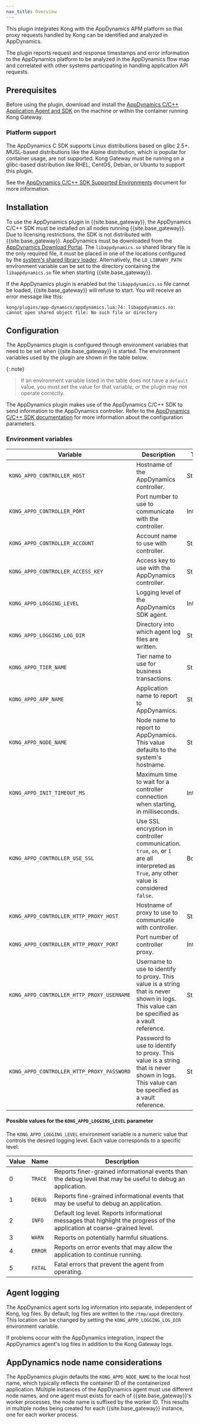 ```yaml
---
nav_title: Overview
---
```


This plugin integrates Kong with the AppDynamics APM platform so that
proxy requests handled by Kong can be identified and analyzed in
AppDynamics. 

The plugin reports request and response timestamps and error information to 
the AppDynamics platform to be analyzed in the AppDynamics flow map and correlated 
with other systems participating in handling application API requests.

## Prerequisites

Before using the plugin, download and install the [AppDynamics C/C++ Application Agent and SDK](https://docs.appdynamics.com/pages/viewpage.action?pageId=42583435) on the machine or within the container running Kong Gateway. 

### Platform support

The AppDynamics C SDK supports Linux distributions based on glibc 2.5+. MUSL-based distributions like the Alpine distribution, which is popular for container usage, are not supported. Kong Gateway must be running on a glibc-based distribution like RHEL, CentOS, Debian, or Ubuntu to support this plugin. 

See the [AppDynamics C/C++ SDK Supported Environments](https://docs.appdynamics.com/appd/21.x/21.12/en/application-monitoring/install-app-server-agents/c-c++-sdk/c-c++-sdk-supported-environments) document for more information.

## Installation

To use the AppDynamics plugin in {{site.base_gateway}}, the AppDynamics C/C++
SDK must be installed on all nodes running {{site.base_gateway}}. Due to licensing restrictions, the SDK is
not distributed with {{site.base_gateway}}. AppDynamics
must be downloaded from the
[AppDynamics Download Portal](https://accounts.appdynamics.com/downloads).
The `libappdynamics.so` shared
library file is the only required file, it must be placed in one of the locations configured by
the
[system's shared library loader](https://tldp.org/HOWTO/Program-Library-HOWTO/shared-libraries.html).
Alternatively, the `LD_LIBRARY_PATH` environment variable can be set
to the directory containing the `libappdynamics.so` file when
starting {{site.base_gateway}}.

If the AppDynamics plugin is enabled but the `libappdynamics.so` file cannot be loaded, {{site.base_gateway}} will refuse to start.
You will receive an error message like this:

```
kong/plugins/app-dynamics/appdynamics.lua:74: libappdynamics.so: cannot open shared object file: No such file or directory
```

## Configuration

The AppDynamics plugin is configured through environment variables
that need to be set when {{site.base_gateway}} is started. The environment
variables used by the plugin are shown in the table below.

{:.note}
> If an environment variable listed in the table does not have a `default` value, you must set the value for that variable, or the plugin may not operate correctly.

The AppDynamics plugin makes use of the AppDynamics C/C++ SDK to send
information to the AppDynamics controller. Refer to the
[AppDynamics C/C++ SDK documentation](https://docs.appdynamics.com/appd/21.x/21.12/en/application-monitoring/install-app-server-agents/c-c++-sdk/use-the-c-c++-sdk)
for more information about the configuration parameters.

### Environment variables

| Variable | Description | Type | Default |
|--|--|--|--|
| `KONG_APPD_CONTROLLER_HOST` | Hostname of the AppDynamics controller. | String | |
| `KONG_APPD_CONTROLLER_PORT` | Port number to use to communicate with the controller. | Integer | `443` |
| `KONG_APPD_CONTROLLER_ACCOUNT` | Account name to use with controller. | String | |
| `KONG_APPD_CONTROLLER_ACCESS_KEY` | Access key to use with the AppDynamics controller. | String |
| `KONG_APPD_LOGGING_LEVEL` | Logging level of the AppDynamics SDK agent. | Integer | `2` |
| `KONG_APPD_LOGGING_LOG_DIR` | Directory into which agent log files are written. | String | `/tmp/appd` |
| `KONG_APPD_TIER_NAME` | Tier name to use for business transactions. | String | |
| `KONG_APPD_APP_NAME` | Application name to report to AppDynamics. | String | `Kong` |
| `KONG_APPD_NODE_NAME` | Node name to report to AppDynamics. This value defaults to the system's hostname.| String | `hostname` |
| `KONG_APPD_INIT_TIMEOUT_MS` | Maximum time to wait for a controller connection when starting, in milliseconds. | Integer | `5000` |
| `KONG_APPD_CONTROLLER_USE_SSL` | Use SSL encryption in controller communication. `true`, `on`, or `1` are all interpreted as `True`, any other value is considered `false`.| Boolean | `on` |
| `KONG_APPD_CONTROLLER_HTTP_PROXY_HOST` | Hostname of proxy to use to communicate with controller. | String |  |
| `KONG_APPD_CONTROLLER_HTTP_PROXY_PORT` | Port number of controller proxy. | Integer |  |
| `KONG_APPD_CONTROLLER_HTTP_PROXY_USERNAME` | Username to use to identify to proxy. This value is a string that is never shown in logs. This value can be specified as a vault reference.| String |  |
| `KONG_APPD_CONTROLLER_HTTP_PROXY_PASSWORD` | Password to use to identify to proxy. This value is a string that is never shown in logs. This value can be specified as a vault reference.| String |  |

#### Possible values for the `KONG_APPD_LOGGING_LEVEL` parameter

The `KONG_APPD_LOGGING_LEVEL` environment variable is a numeric value that controls the desired logging level.
Each value corresponds to a specific level:

| Value | Name | Description |
|--|--|--|
| 0 | `TRACE` | Reports finer-grained informational events than the debug level that may be useful to debug an application. |
| 1 | `DEBUG` | Reports fine-grained informational events that may be useful to debug an application. |
| 2 | `INFO` | Default log level. Reports informational messages that highlight the progress of the application at coarse-grained level.|
| 3 | `WARN` | Reports on potentially harmful situations. |
| 4 | `ERROR` | Reports on error events that may allow the application to continue running.|
| 5 | `FATAL` | Fatal errors that prevent the agent from operating. |

## Agent logging

The AppDynamics agent sorts log information into separate, independent of Kong, log files.
By default, log files are written to the `/tmp/appd` directory.
This location can be changed by setting the `KONG_APPD_LOGGING_LOG_DIR` environment variable.

If problems occur with the AppDynamics integration, inspect the AppDynamics agent's log files in addition to the Kong
Gateway logs.

## AppDynamics node name considerations

The AppDynamics plugin defaults the `KONG_APPD_NODE_NAME` to the local
host name, which typically reflects the container ID of the containerized
application. Multiple instances of the AppDynamics agent must use
different node names, and one agent must exists for each of {{site.base_gateway}}'s
worker processes, the node name is suffixed by the worker ID. This
results in multiple nodes being created for each {{site.base_gateway}}
instance, one for each worker process.
